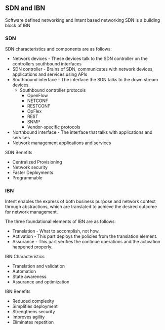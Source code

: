 ## SDN and IBN
Software defined networking and Intent based networking
SDN is a building block of IBN

### SDN
SDN characteristics and components are as follows:
- Network devices - These devices talk to the SDN controller on the controllers southbound interfaces
- SDN controller - Brains of SDN, communicates with network devices, applications and services using APIs
- Southbound interface - The interface the SDN talks to the down stream devices.
  - Southbound controller protocols
    - OpenFlow
    - NETCONF
    - RESTCONF
    - OpFlex
    - REST
    - SNMP
    - Vendor-specific protocols
- Northbound interface - The interface that talks with applications and services
- Network management applications and services

SDN Benefits
- Centralized Provisioning
- Network security
- Faster Deployments
- Programmable

### IBN
Intent enables the express of both business purpose and network context through abstractions, which are translated to achieve the desired outcome for network management.

The three foundational elements of IBN are as follows:
- Translation - What to accomplish, not how.
- Activation - This part deploys the policies from the translation element.
- Assurance - This part verifies the continue operations and the activation happened properly.

IBN Characteristics
- Translation and validation
- Automation
- State awareness
- Assurance and optimization

IBN Benefits
- Reduced complexity
- Simplifies deployment
- Strengthens security
- Improves agility
- Eliminates repetition